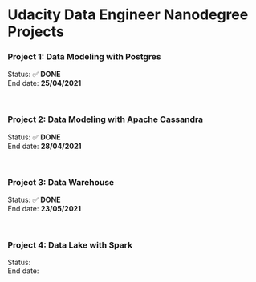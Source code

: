 # Udacity Data Engineer Nanodegree Projects

### Project 1: Data Modeling with Postgres

Status: ✅ **DONE** <br>
End date: **25/04/2021**

<br>

### Project 2: Data Modeling with Apache Cassandra

Status: ✅ **DONE** <br>
End date: **28/04/2021**

<br>

### Project 3: Data Warehouse

Status: ✅ **DONE** <br>
End date: **23/05/2021**

<br>

### Project 4: Data Lake with Spark

Status: <br>
End date: 